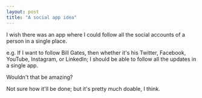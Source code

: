 ```yaml
---
layout: post
title: "A social app idea"
---
```


I wish there was an app where I could follow all the social accounts of a person in a single place.

e.g. If I want to follow Bill Gates, then whether it's his Twitter, Facebook, YouTube, Instagram, or LinkedIn; I should be able to follow all the updates in a single app.

Wouldn't that be amazing?

Not sure how it'll be done; but it's pretty much doable, I think.